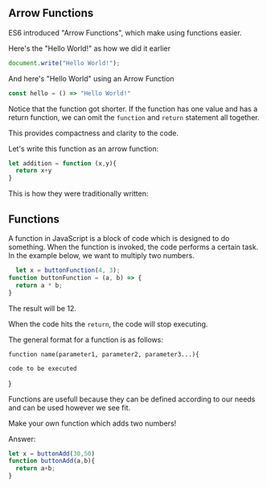 ## Arrow Functions

ES6 introduced "Arrow Functions", which make using functions easier. 

Here's the "Hello World!" as how we did it earlier

``` JavaScript
document.write("Hello World!");
```

And here's "Hello World" using an Arrow Function

``` JavaScript
const hello = () => "Hello World!"
```


Notice that the function got shorter. If the function has one value and has a return function, we can omit the `function` and `return` statement all together. 

This provides compactness and clarity to the code. 

Let's write this function as an arrow function:

```javascript
let addition = function (x,y){
  return x+y
}
```

This is how they were traditionally written: 

## Functions

A function in JavaScript is a block of code which is designed to do something. When the function is invoked, the code performs a certain task. In the example below, we want to multiply two numbers. 

``` javascript
  let x = buttonFunction(4, 3);   
function buttonFunction = (a, b) => {
  return a * b;            
}
```


The result will be 12. 

When the code hits the `return`, the code will stop executing. 

The general format for a function is as follows:

`function name(parameter1, parameter2, parameter3...){`

`code to be executed`

}

Functions are usefull because they can be defined according to our needs and can be used however we see fit. 

Make your own function which adds two numbers!

Answer:

```javascript
let x = buttonAdd(30,50)
function buttonAdd(a,b){
  return a+b;
}
```

